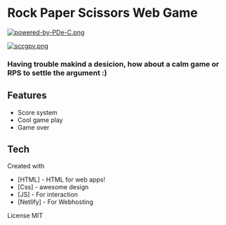 # Rock Paper Scissors Web Game

[![powered-by-PDe-C.png](https://i.postimg.cc/TwtnTtkG/powered-by-PDe-C.png)](https://postimg.cc/zbRyjFZP)

[![sccgpv.png](https://i.postimg.cc/0N6cFr75/sccgpv.png)](https://postimg.cc/cKSR8xDP)

### Having trouble makind a desicion, how about a calm game or RPS to settle the argument :)

## Features

- Score system
- Cool game play
- Game over

## Tech
  Created with

- [HTML] - HTML for web apps!
- [Css] - awesome design
- [JS] - For interaction
- [Netlify] - For Webhosting

License
MIT
